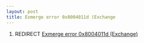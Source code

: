 ```yaml
---
layout: post 
title: Exmerge error 0x8004011d (Exchange
---
```


1.  REDIRECT [Exmerge error 0x8004011d
    (Exchange)](Exmerge_error_0x8004011d_(Exchange) "wikilink")
